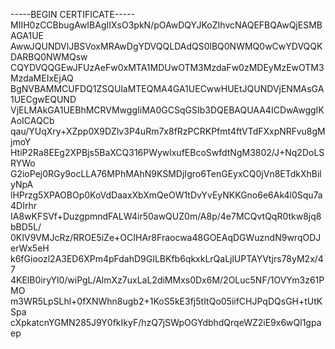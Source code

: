 -----BEGIN CERTIFICATE-----
MIIH0zCCBbugAwIBAgIIXsO3pkN/pOAwDQYJKoZIhvcNAQEFBQAwQjESMBAGA1UE
AwwJQUNDVlJBSVoxMRAwDgYDVQQLDAdQS0lBQ0NWMQ0wCwYDVQQKDARBQ0NWMQsw
CQYDVQQGEwJFUzAeFw0xMTA1MDUwOTM3MzdaFw0zMDEyMzEwOTM3MzdaMEIxEjAQ
BgNVBAMMCUFDQ1ZSQUlaMTEQMA4GA1UECwwHUEtJQUNDVjENMAsGA1UECgwEQUND
VjELMAkGA1UEBhMCRVMwggIiMA0GCSqGSIb3DQEBAQUAA4ICDwAwggIKAoICAQCb
qau/YUqXry+XZpp0X9DZlv3P4uRm7x8fRzPCRKPfmt4ftVTdFXxpNRFvu8gMjmoY
HtiP2Ra8EEg2XPBjs5BaXCQ316PWywlxufEBcoSwfdtNgM3802/J+Nq2DoLSRYWo
G2ioPej0RGy9ocLLA76MPhMAhN9KSMDjIgro6TenGEyxCQ0jVn8ETdkXhBilyNpA
lHPrzg5XPAOBOp0KoVdDaaxXbXmQeOW1tDvYvEyNKKGno6e6Ak4l0Squ7a4DIrhr
IA8wKFSVf+DuzgpmndFALW4ir50awQUZ0m/A8p/4e7MCQvtQqR0tkw8jq8bBD5L/
0KIV9VMJcRz/RROE5iZe+OCIHAr8Fraocwa48GOEAqDGWuzndN9wrqODJerWx5eH
k6fGioozl2A3ED6XPm4pFdahD9GILBKfb6qkxkLrQaLjlUPTAYVtjrs78yM2x/47
4KElB0iryYl0/wiPgL/AlmXz7uxLaL2diMMxs0Dx6M/2OLuc5NF/1OVYm3z61PMO
m3WR5LpSLhl+0fXNWhn8ugb2+1KoS5kE3fj5tItQo05iifCHJPqDQsGH+tUtKSpa
cXpkatcnYGMN285J9Y0fkIkyF/hzQ7jSWpOGYdbhdQrqeWZ2iE9x6wQl1gpaep